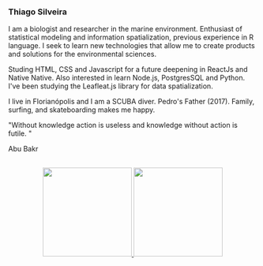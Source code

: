 ### Thiago Silveira
 
I am a biologist and researcher in the marine environment. Enthusiast of statistical modeling and information spatialization, previous experience in R language. I seek to learn new technologies that allow me to create products and solutions for the environmental sciences.

Studing HTML, CSS and Javascript for a future deepening in ReactJs and Native Native. Also interested in learn Node.js, PostgresSQL and Python. I've been studying the Leafleat.js library for data spatialization.

I live in Florianópolis and I am a SCUBA diver. Pedro's Father (2017). Family, surfing, and skateboarding makes me happy.

"Without knowledge action is useless and knowledge without action is futile. "

 Abu Bakr

##
 
<div align="center">
  <a href="https://github.com/deboraquintal">
  <img height="180em" src="https://github-readme-stats.vercel.app/api?username=deboraquintal&show_icons=true&theme=dracula&include_all_commits=true&count_private=true"/>
  <img height="180em" src="https://github-readme-stats.vercel.app/api/top-langs/?username=deboraquintal&layout=compact&langs_count=7&theme=dracula"/>
</div>
 
##
